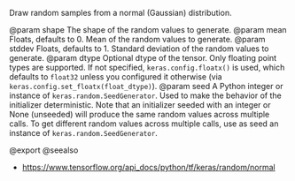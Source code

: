 Draw random samples from a normal (Gaussian) distribution.

@param shape The shape of the random values to generate.
@param mean Floats, defaults to 0. Mean of the random values to generate.
@param stddev Floats, defaults to 1. Standard deviation of the random values
    to generate.
@param dtype Optional dtype of the tensor. Only floating point types are
    supported. If not specified, `keras.config.floatx()` is used,
    which defaults to `float32` unless you configured it otherwise (via
    `keras.config.set_floatx(float_dtype)`).
@param seed A Python integer or instance of
    `keras.random.SeedGenerator`.
    Used to make the behavior of the initializer
    deterministic. Note that an initializer seeded with an integer
    or None (unseeded) will produce the same random values
    across multiple calls. To get different random values
    across multiple calls, use as seed an instance
    of `keras.random.SeedGenerator`.

@export
@seealso
+ <https://www.tensorflow.org/api_docs/python/tf/keras/random/normal>

